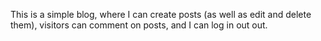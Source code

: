 This is a simple blog, where I can create posts (as well as edit and delete them), visitors can comment on posts, and I can log in out out.